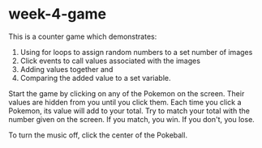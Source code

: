 # week-4-game

This is a counter game which demonstrates:
1. Using for loops to assign random numbers to a set number of images  
2. Click events to call values associated with the images
3. Adding values together and
4. Comparing the added value to a set variable. 

Start the game by clicking on any of the Pokemon on the screen. Their values are hidden from you until you click them. 
Each time you click a Pokemon, its value will add to your total. 
Try to match your total with the number given on the screen. 
If you match, you win. 
If you don't, you lose. 

To turn the music off, click the center of the Pokeball. 
